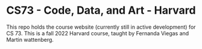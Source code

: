 # CS73 - Code, Data, and Art - Harvard

This repo holds the course website (currently still in active development) for CS 73. This is a fall 2022 Harvard course, taught by Fernanda Viegas and Martin wattenberg.
